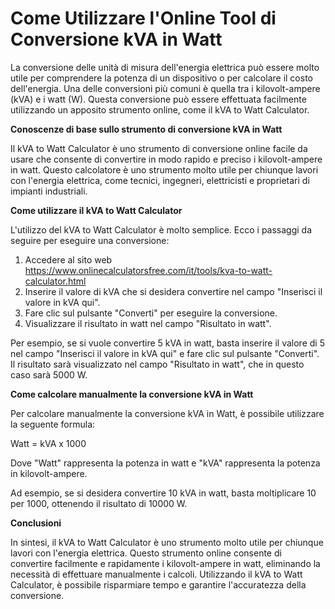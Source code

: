 Come Utilizzare l'Online Tool di Conversione kVA in Watt
========================================================

La conversione delle unità di misura dell'energia elettrica può essere molto utile per comprendere la potenza di un dispositivo o per calcolare il costo dell'energia. Una delle conversioni più comuni è quella tra i kilovolt-ampere (kVA) e i watt (W). Questa conversione può essere effettuata facilmente utilizzando un apposito strumento online, come il kVA to Watt Calculator.

**Conoscenze di base sullo strumento di conversione kVA in Watt**

Il kVA to Watt Calculator è uno strumento di conversione online facile da usare che consente di convertire in modo rapido e preciso i kilovolt-ampere in watt. Questo calcolatore è uno strumento molto utile per chiunque lavori con l'energia elettrica, come tecnici, ingegneri, elettricisti e proprietari di impianti industriali.

**Come utilizzare il kVA to Watt Calculator**

L'utilizzo del kVA to Watt Calculator è molto semplice. Ecco i passaggi da seguire per eseguire una conversione:

1. Accedere al sito web <https://www.onlinecalculatorsfree.com/it/tools/kva-to-watt-calculator.html>
2. Inserire il valore di kVA che si desidera convertire nel campo "Inserisci il valore in kVA qui".
3. Fare clic sul pulsante "Converti" per eseguire la conversione.
4. Visualizzare il risultato in watt nel campo "Risultato in watt".

Per esempio, se si vuole convertire 5 kVA in watt, basta inserire il valore di 5 nel campo "Inserisci il valore in kVA qui" e fare clic sul pulsante "Converti". Il risultato sarà visualizzato nel campo "Risultato in watt", che in questo caso sarà 5000 W.

**Come calcolare manualmente la conversione kVA in Watt**

Per calcolare manualmente la conversione kVA in Watt, è possibile utilizzare la seguente formula:

Watt = kVA x 1000

Dove "Watt" rappresenta la potenza in watt e "kVA" rappresenta la potenza in kilovolt-ampere.

Ad esempio, se si desidera convertire 10 kVA in watt, basta moltiplicare 10 per 1000, ottenendo il risultato di 10000 W.

**Conclusioni**

In sintesi, il kVA to Watt Calculator è uno strumento molto utile per chiunque lavori con l'energia elettrica. Questo strumento online consente di convertire facilmente e rapidamente i kilovolt-ampere in watt, eliminando la necessità di effettuare manualmente i calcoli. Utilizzando il kVA to Watt Calculator, è possibile risparmiare tempo e garantire l'accuratezza della conversione.
